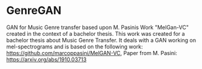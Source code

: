 # GenreGAN
GAN for Music Genre transfer based upon M. Pasinis Work "MelGan-VC" created in the context of a bachelor thesis.
This work was created for a bachelor thesis about Music Genre Transfer. It deals with a GAN working on mel-spectrograms
and is based on the following work: https://github.com/marcoppasini/MelGAN-VC, Paper from M. Pasini: https://arxiv.org/abs/1910.03713

